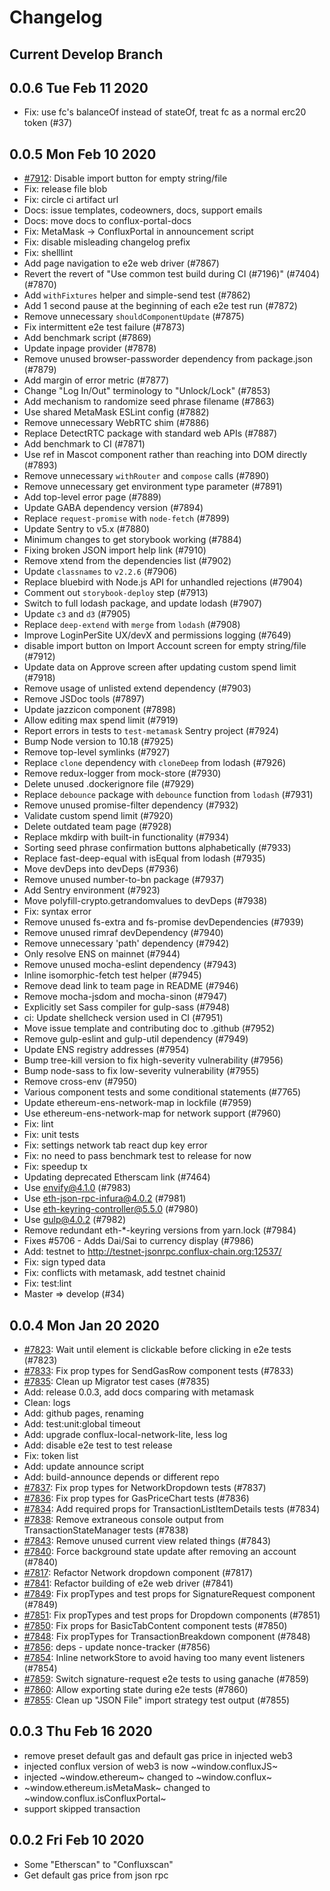 # Changelog

## Current Develop Branch

## 0.0.6 Tue Feb 11 2020
- Fix: use fc's balanceOf instead of stateOf, treat fc as a normal erc20 token (#37)

## 0.0.5 Mon Feb 10 2020
- [#7912](https://github.com/MetaMask/metamask-extension/pull/7912): Disable import button for empty string/file
- Fix: release file blob
- Fix: circle ci artifact url
- Docs: issue templates, codeowners, docs, support emails
- Docs: move docs to conflux-portal-docs
- Fix: MetaMask -> ConfluxPortal in announcement script
- Fix: disable misleading changelog prefix
- Fix: shelllint
- Add page navigation to e2e web driver (#7867)
- Revert the revert of "Use common test build during CI (#7196)" (#7404) (#7870)
- Add `withFixtures` helper and simple-send test (#7862)
- Add 1 second pause at the beginning of each e2e test run (#7872)
- Remove unnecessary `shouldComponentUpdate` (#7875)
- Fix intermittent e2e test failure (#7873)
- Add benchmark script (#7869)
- Update inpage provider (#7878)
- Remove unused browser-passworder dependency from package.json (#7879)
- Add margin of error metric (#7877)
- Change "Log In/Out" terminology to "Unlock/Lock" (#7853)
- Add mechanism to randomize seed phrase filename (#7863)
- Use shared MetaMask ESLint config (#7882)
- Remove unnecessary WebRTC shim (#7886)
- Replace DetectRTC package with standard web APIs (#7887)
- Add benchmark to CI (#7871)
- Use ref in Mascot component rather than reaching into DOM directly (#7893)
- Remove unnecessary `withRouter` and `compose` calls (#7890)
- Remove unnecessary get environment type parameter (#7891)
- Add top-level error page (#7889)
- Update GABA dependency version (#7894)
- Replace `request-promise` with `node-fetch` (#7899)
- Update Sentry to v5.x (#7880)
- Minimum changes to get storybook working (#7884)
- Fixing broken JSON import help link (#7910)
- Remove xtend from the dependencies list (#7902)
- Update `classnames` to `v2.2.6` (#7906)
- Replace bluebird with Node.js API for unhandled rejections (#7904)
- Comment out `storybook-deploy` step (#7913)
- Switch to full lodash package, and update lodash (#7907)
- Update `c3` and `d3` (#7905)
- Replace `deep-extend` with `merge` from `lodash` (#7908)
- Improve LoginPerSite UX/devX and permissions logging (#7649)
- disable import button on Import Account screen for empty string/file (#7912)
- Update data on Approve screen after updating custom spend limit (#7918)
- Remove usage of unlisted extend dependency (#7903)
- Remove JSDoc tools (#7897)
- Update jazzicon component (#7898)
- Allow editing max spend limit (#7919)
- Report errors in tests to `test-metamask` Sentry project (#7924)
- Bump Node version to 10.18 (#7925)
- Remove top-level symlinks (#7927)
- Replace `clone` dependency with `cloneDeep` from lodash (#7926)
- Remove redux-logger from mock-store (#7930)
- Delete unused .dockerignore file (#7929)
- Replace `debounce` package with `debounce` function from `lodash` (#7931)
- Remove unused promise-filter dependency (#7932)
- Validate custom spend limit (#7920)
- Delete outdated team page (#7928)
- Replace mkdirp with built-in functionality (#7934)
- Sorting seed phrase confirmation buttons alphabetically (#7933)
- Replace fast-deep-equal with isEqual from lodash (#7935)
- Move devDeps into devDeps (#7936)
- Remove unused number-to-bn package (#7937)
- Add Sentry environment (#7923)
- Move polyfill-crypto.getrandomvalues to devDeps (#7938)
- Fix: syntax error
- Remove unused fs-extra and fs-promise devDependencies (#7939)
- Remove unused rimraf devDependency (#7940)
- Remove unnecessary 'path' dependency (#7942)
- Only resolve ENS on mainnet (#7944)
- Remove unused mocha-eslint dependency (#7943)
- Inline isomorphic-fetch test helper (#7945)
- Remove dead link to team page in README (#7946)
- Remove mocha-jsdom and mocha-sinon (#7947)
- Explicitly set Sass compiler for gulp-sass (#7948)
- ci: Update shellcheck version used in CI (#7951)
- Move issue template and contributing doc to .github (#7952)
- Remove gulp-eslint and gulp-util dependency (#7949)
- Update ENS registry addresses (#7954)
- Bump tree-kill version to fix high-severity vulnerability (#7956)
- Bump node-sass to fix low-severity vulnerability (#7955)
- Remove cross-env (#7950)
- Various component tests and some conditional statements (#7765)
- Update ethereum-ens-network-map in lockfile (#7959)
- Use ethereum-ens-network-map for network support (#7960)
- Fix: lint
- Fix: unit tests
- Fix: settings network tab react dup key error
- Fix: no need to pass benchmark test to release for now
- Fix: speedup tx
- Updating deprecated Etherscam link  (#7464)
- Use envify@4.1.0 (#7983)
- Use eth-json-rpc-infura@4.0.2 (#7981)
- Use eth-keyring-controller@5.5.0 (#7980)
- Use gulp@4.0.2 (#7982)
- Remove redundant eth-*-keyring versions from yarn.lock (#7984)
- Fixes #5706 - Adds Dai/Sai to currency display (#7986)
- Add: testnet to http://testnet-jsonrpc.conflux-chain.org:12537/
- Fix: sign typed data
- Fix: conflicts with metamask, add testnet chainid
- Fix: test:lint
- Master => develop (#34)

## 0.0.4 Mon Jan 20 2020
- [#7823](https://github.com/Conflux-Chain/conflux-portal/pull/7823): Wait until element is clickable before clicking in e2e tests (#7823)
- [#7833](https://github.com/Conflux-Chain/conflux-portal/pull/7833): Fix prop types for SendGasRow component tests (#7833)
- [#7835](https://github.com/Conflux-Chain/conflux-portal/pull/7835): Clean up Migrator test cases (#7835)
- Add: release 0.0.3, add docs comparing with metamask
- Clean: logs
- Add: github pages, renaming
- Add: test:unit:global timeout
- Add: upgrade conflux-local-network-lite, less log
- Add: disable e2e test to test release
- Fix: token list
- Add: update announce script
- Add: build-announce depends or different repo
- [#7837](https://github.com/Conflux-Chain/conflux-portal/pull/7837): Fix prop types for NetworkDropdown tests (#7837)
- [#7836](https://github.com/Conflux-Chain/conflux-portal/pull/7836): Fix prop types for GasPriceChart tests (#7836)
- [#7834](https://github.com/Conflux-Chain/conflux-portal/pull/7834): Add required props for TransactionListItemDetails tests (#7834)
- [#7838](https://github.com/Conflux-Chain/conflux-portal/pull/7838): Remove extraneous console output from TransactionStateManager tests (#7838)
- [#7843](https://github.com/Conflux-Chain/conflux-portal/pull/7843): Remove unused current view related things (#7843)
- [#7840](https://github.com/Conflux-Chain/conflux-portal/pull/7840): Force background state update after removing an account (#7840)
- [#7817](https://github.com/Conflux-Chain/conflux-portal/pull/7817): Refactor Network dropdown component (#7817)
- [#7841](https://github.com/Conflux-Chain/conflux-portal/pull/7841): Refactor building of e2e web driver (#7841)
- [#7849](https://github.com/Conflux-Chain/conflux-portal/pull/7849): Fix propTypes and test props for SignatureRequest component (#7849)
- [#7851](https://github.com/Conflux-Chain/conflux-portal/pull/7851): Fix propTypes and test props for Dropdown components (#7851)
- [#7850](https://github.com/Conflux-Chain/conflux-portal/pull/7850): Fix props for BasicTabContent component tests (#7850)
- [#7848](https://github.com/Conflux-Chain/conflux-portal/pull/7848): Fix propTypes for TransactionBreakdown component (#7848)
- [#7856](https://github.com/Conflux-Chain/conflux-portal/pull/7856): deps - update nonce-tracker (#7856)
- [#7854](https://github.com/Conflux-Chain/conflux-portal/pull/7854): Inline networkStore to avoid having too many event listeners (#7854)
- [#7859](https://github.com/Conflux-Chain/conflux-portal/pull/7859): Switch signature-request e2e tests to using ganache (#7859)
- [#7860](https://github.com/Conflux-Chain/conflux-portal/pull/7860): Allow exporting state during e2e tests (#7860)
- [#7855](https://github.com/Conflux-Chain/conflux-portal/pull/7855): Clean up "JSON File" import strategy test output (#7855)

## 0.0.3 Thu Feb 16 2020
- remove preset default gas and default gas price in injected web3
- injected conflux version of web3 is now ~window.confluxJS~
- injected ~window.ethereum~ changed to ~window.conflux~
- ~window.ethereum.isMetaMask~ changed to ~window.conflux.isConfluxPortal~
- support skipped transaction

## 0.0.2 Fri Feb 10 2020
- Some "Etherscan" to "Confluxscan"
- Get default gas price from json rpc
